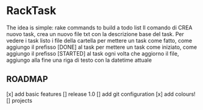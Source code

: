 
# RackTask
The idea is simple: rake commands to build a todo list
Il comando di CREA nuovo task, crea un nuovo file txt con la descrizione base del task.
Per vedere i task listo i file della cartella
per mettere un task come fatto, come aggiungo il prefisso [DONE] al task
per mettere un task come iniziato, come aggiungo il prefisso [STARTED] al task
ogni volta che aggiorno il file, aggiungo alla fine una riga di testo con la datetime attuale



## ROADMAP

[x] add basic features
[] release 1.0 
[] add git configuration
[x] add colours! 
[] projects

<!-- 
# rake-notes

`rake notes` task for non-Rails' projects (heavily based on Rails' one ;)

## Installation

Add this line to your application's Gemfile:

    gem 'rake-notes'

And then execute:

    $ bundle

Or install it yourself as:

    $ gem install rake-notes

And add this line to your project's Rakefile:

    require 'rake/notes/rake_task'


## Acknowledgement

Special thanks to everyone that contributed to the original
[Rails' code](https://github.com/rails/rails/blob/master/railties/lib/rails/source_annotation_extractor.rb)


## Contributing

1. Fork it
2. Create your feature branch (`git checkout -b my-new-feature`)
3. Commit your changes (`git commit -am 'Add some feature'`)
4. Push to the branch (`git push origin my-new-feature`)
5. Create new Pull Request -->